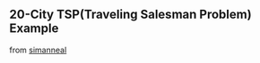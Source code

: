 ##  20-City TSP(Traveling Salesman Problem) Example

from [simanneal](https://github.com/perrygeo/simanneal/blob/0.4.1/examples/salesman.py)